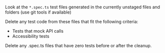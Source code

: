 Look at the `*.spec.ts` test files generated in the currently unstaged files and folders (use git tools if available)

Delete any test code from these files that fit the following criteria:
- Tests that mock API calls
- Accessibility tests

Delete any .spec.ts files that have zero tests before or after the cleanup.
